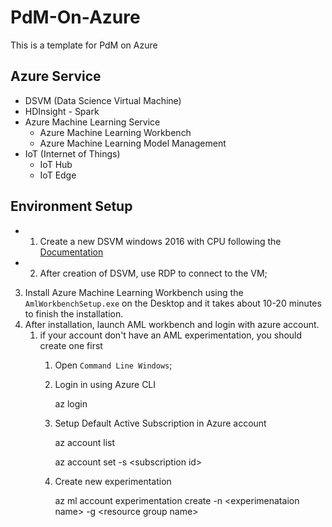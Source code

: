 # PdM-On-Azure
This is a template for PdM on Azure

## Azure Service
* DSVM (Data Science Virtual Machine)
* HDInsight - Spark
* Azure Machine Learning Service
    * Azure Machine Learning Workbench
    * Azure Machine Learning Model Management
* IoT (Internet of Things)
    * IoT Hub
    * IoT Edge

## Environment Setup
- 1. Create a new DSVM windows 2016 with CPU following the [Documentation](https://docs.microsoft.com/en-us/azure/machine-learning/data-science-virtual-machine/provision-vm)
- 2. After creation of DSVM, use RDP to connect to the VM;
3. Install Azure Machine Learning Workbench using the `AmlWorkbenchSetup.exe` on the Desktop and it takes about 10-20 minutes to finish the installation.
4. After installation, launch AML workbench and login with azure account.
    1. if your account don't have an AML experimentation, you should create one first
        1. Open `Command Line Windows`;
        2. Login in using Azure CLI
            
            az login

        3. Setup Default Active Subscription in Azure account

            az account list
            
            az account set -s \<subscription id>
        
        4. Create new experimentation

            az ml account experimentation create -n \<experimenataion name> -g \<resource group name>

